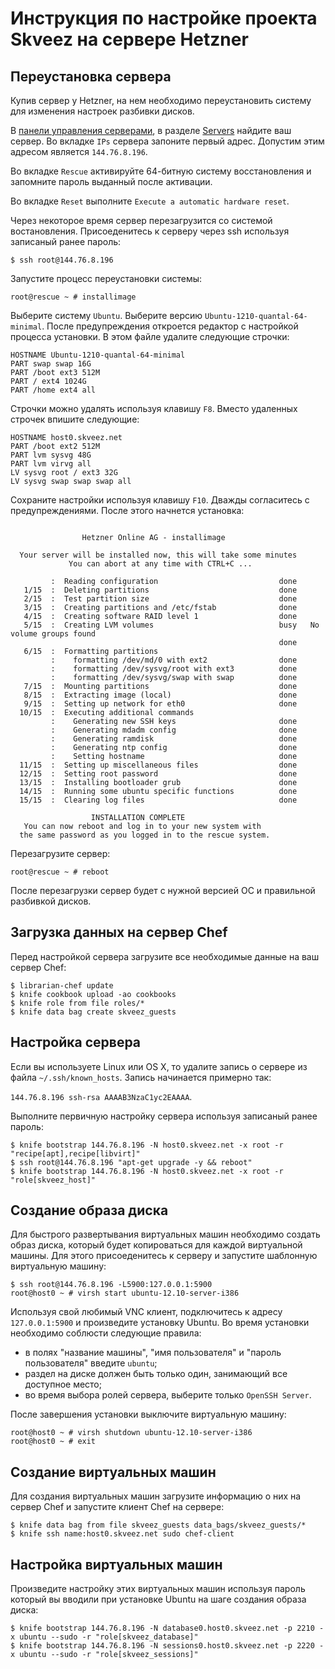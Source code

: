 # Инструкция по настройке проекта Skveez на сервере Hetzner

## Переустановка сервера

Купив сервер у Hetzner, на нем необходимо переустановить систему для изменения
настроек разбивки дисков.

В [панели управления серверами][panel], в разделе [Servers][servers] найдите ваш
сервер. Во вкладке `IPs` сервера запоните первый адрес. Допустим этим адресом
является `144.76.8.196`.

Во вкладке `Rescue` активируйте 64-битную систему восстановления и запомните
пароль выданный после активации.

Во вкладке `Reset` выполните `Execute a automatic hardware reset`.

Через некоторое время сервер перезагрузится со системой востановления.
Присоеденитесь к серверу через ssh используя записаный ранее пароль:

```shell
$ ssh root@144.76.8.196
```

Запустите процесс переустановки системы:

```shell
root@rescue ~ # installimage
```

Выберите систему `Ubuntu`. Выберите версию `Ubuntu-1210-quantal-64-minimal`.
После предупреждения откроется редактор с настройкой процесса установки. В этом
файле удалите следующие строчки:

```
HOSTNAME Ubuntu-1210-quantal-64-minimal
PART swap swap 16G
PART /boot ext3 512M
PART / ext4 1024G
PART /home ext4 all
```

Строчки можно удалять используя клавишу `F8`. Вместо удаленных строчек впишите
следующие:

```
HOSTNAME host0.skveez.net
PART /boot ext2 512M
PART lvm sysvg 48G
PART lvm virvg all
LV sysvg root / ext3 32G
LV sysvg swap swap swap all
```

Сохраните настройки используя клавишу `F10`. Дважды согласитесь с
предупреждениями. После этого начнется установка:

```

                Hetzner Online AG - installimage

  Your server will be installed now, this will take some minutes
             You can abort at any time with CTRL+C ...

         :  Reading configuration                           done 
   1/15  :  Deleting partitions                             done 
   2/15  :  Test partition size                             done 
   3/15  :  Creating partitions and /etc/fstab              done 
   4/15  :  Creating software RAID level 1                  done 
   5/15  :  Creating LVM volumes                            busy   No volume groups found
                                                            done 
   6/15  :  Formatting partitions
         :    formatting /dev/md/0 with ext2                done 
         :    formatting /dev/sysvg/root with ext3          done 
         :    formatting /dev/sysvg/swap with swap          done 
   7/15  :  Mounting partitions                             done 
   8/15  :  Extracting image (local)                        done 
   9/15  :  Setting up network for eth0                     done 
  10/15  :  Executing additional commands
         :    Generating new SSH keys                       done 
         :    Generating mdadm config                       done 
         :    Generating ramdisk                            done 
         :    Generating ntp config                         done 
         :    Setting hostname                              done 
  11/15  :  Setting up miscellaneous files                  done 
  12/15  :  Setting root password                           done 
  13/15  :  Installing bootloader grub                      done 
  14/15  :  Running some ubuntu specific functions          done 
  15/15  :  Clearing log files                              done 

                  INSTALLATION COMPLETE
   You can now reboot and log in to your new system with
  the same password as you logged in to the rescue system.

```

Перезагрузите сервер:

```shell
root@rescue ~ # reboot
```

После перезагрузки сервер будет с нужной версией ОС и правильной разбивкой
дисков.

[panel]: https://robot.your-server.de
[servers]: https://robot.your-server.de/server

## Загрузка данных на сервер Chef

Перед настройкой сервера загрузите все необходимые данные на ваш сервер Chef:

```shell
$ librarian-chef update
$ knife cookbook upload -ao cookbooks
$ knife role from file roles/*
$ knife data bag create skveez_guests
```

## Настройка сервера

Если вы используете Linux или OS X, то удалите запись о сервере из файла
`~/.ssh/known_hosts`. Запись начинается примерно так:

`144.76.8.196 ssh-rsa AAAAB3NzaC1yc2EAAAA`.

Выполните первичную настройку сервера используя записаный ранее пароль:

```shell
$ knife bootstrap 144.76.8.196 -N host0.skveez.net -x root -r "recipe[apt],recipe[libvirt]"
$ ssh root@144.76.8.196 "apt-get upgrade -y && reboot"
$ knife bootstrap 144.76.8.196 -N host0.skveez.net -x root -r "role[skveez_host]"
```

## Создание образа диска

Для быстрого развертывания виртуальных машин необходимо создать образ диска,
который будет копироваться для каждой виртуальной машины. Для этого
присоеденитесь к серверу и запустите шаблонную виртуальную машину:

```shell
$ ssh root@144.76.8.196 -L5900:127.0.0.1:5900
root@host0 ~ # virsh start ubuntu-12.10-server-i386
```

Используя свой любимый VNC клиент, подключитесь к адресу `127.0.0.1:5900`
и произведите установку Ubuntu. Во время установки необходимо соблюсти
следующие правила:

* в полях "название машины", "имя пользователя" и "пароль пользователя" 
введите `ubuntu`;
* раздел на диске должен быть только один, занимающий все доступное место;
* во время выбора ролей сервера, выберите только `OpenSSH Server`.

После завершения установки выключите виртуальную машину:

```shell
root@host0 ~ # virsh shutdown ubuntu-12.10-server-i386
root@host0 ~ # exit
```

## Создание виртуальных машин

Для создания виртуальных машин загрузите информацию о них на сервер Chef и
запустите клиент Chef на сервере:

```shell
$ knife data bag from file skveez_guests data_bags/skveez_guests/*
$ knife ssh name:host0.skveez.net sudo chef-client
```

## Настройка виртуальных машин

Произведите настройку этих виртуальных машин используя пароль который вы вводили
при установке Ubuntu на шаге создания образа диска:

```shell
$ knife bootstrap 144.76.8.196 -N database0.host0.skveez.net -p 2210 -x ubuntu --sudo -r "role[skveez_database]"
$ knife bootstrap 144.76.8.196 -N sessions0.host0.skveez.net -p 2220 -x ubuntu --sudo -r "role[skveez_sessions]"
```
